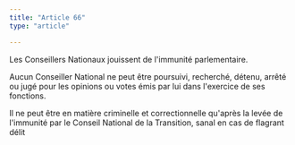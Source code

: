```yaml
---
title: "Article 66"
type: "article"

---
```




Les Conseillers Nationaux jouissent de l'immunité parlementaire.

Aucun Conseiller National ne peut être poursuivi, recherché, détenu, arrêté ou jugé pour les opinions ou votes émis par lui dans l'exercice de ses fonctions.

Il ne peut être en matière criminelle et correctionnelle qu'après la levée de l'immunité par le Conseil National de la Transition, sanal en cas de flagrant délit
